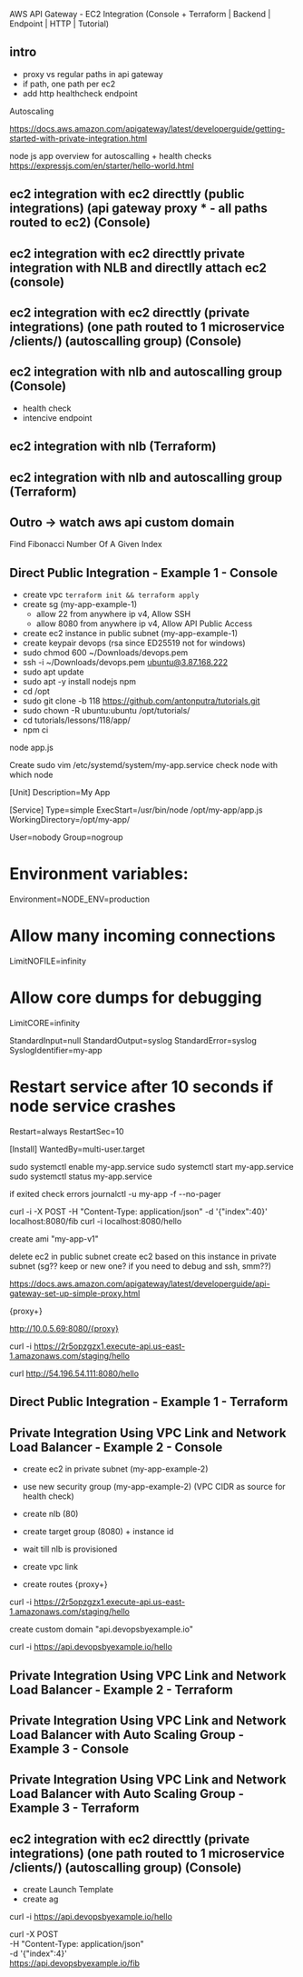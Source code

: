 AWS API Gateway - EC2 Integration (Console + Terraform | Backend | Endpoint | HTTP | Tutorial)

## intro
- proxy vs regular paths in api gateway
- if path, one path per ec2
- add http healthcheck endpoint

Autoscaling

https://docs.aws.amazon.com/apigateway/latest/developerguide/getting-started-with-private-integration.html

node js app overview for autoscalling + health checks
https://expressjs.com/en/starter/hello-world.html


## ec2 integration with ec2 directtly (public integrations) (api gateway proxy * - all paths routed to ec2) (Console)
## ec2 integration with ec2 directtly private integration with NLB and directlly attach ec2 (console)
## ec2 integration with ec2 directtly (private integrations) (one path routed to 1 microservice /clients/<id>) (autoscalling group) (Console)
## ec2 integration with nlb and autoscalling group (Console)
- health check
- intencive endpoint

## ec2 integration with nlb (Terraform)
## ec2 integration with nlb and autoscalling group (Terraform)

## Outro -> watch aws api custom domain


Find Fibonacci Number Of A Given Index























## Direct Public Integration - Example 1 - Console

- create vpc `terraform init && terraform apply`
- create sg (my-app-example-1)
  - allow 22 from anywhere ip v4, Allow SSH
  - allow 8080 from anywhere ip v4, Allow API Public Access
- create ec2 instance in public subnet (my-app-example-1)
- create keypair devops (rsa since ED25519 not for windows)
- sudo chmod 600 ~/Downloads/devops.pem
- ssh -i ~/Downloads/devops.pem ubuntu@3.87.168.222
- sudo apt update
- sudo apt -y install nodejs npm
- cd /opt
- sudo git clone -b 118 https://github.com/antonputra/tutorials.git
- sudo chown -R ubuntu:ubuntu /opt/tutorials/
- cd tutorials/lessons/118/app/
- npm ci

node app.js


Create 
sudo vim /etc/systemd/system/my-app.service
check node with which node

[Unit]
Description=My App

[Service]
Type=simple
ExecStart=/usr/bin/node /opt/my-app/app.js
WorkingDirectory=/opt/my-app/

User=nobody
Group=nogroup

# Environment variables:
Environment=NODE_ENV=production

# Allow many incoming connections
LimitNOFILE=infinity

# Allow core dumps for debugging
LimitCORE=infinity

StandardInput=null
StandardOutput=syslog
StandardError=syslog
SyslogIdentifier=my-app

# Restart service after 10 seconds if node service crashes
Restart=always
RestartSec=10


[Install]
WantedBy=multi-user.target

sudo systemctl enable my-app.service
sudo systemctl start my-app.service
sudo systemctl status my-app.service

if exited check errors
journalctl -u my-app -f --no-pager


curl -i -X POST -H "Content-Type: application/json" -d '{"index":40}' localhost:8080/fib
curl -i localhost:8080/hello

create ami "my-app-v1"

delete ec2 in public subnet
create ec2 based on this instance in private subnet (sg?? keep or new one? if you need to debug and ssh, smm??)


https://docs.aws.amazon.com/apigateway/latest/developerguide/api-gateway-set-up-simple-proxy.html

{proxy+}

http://10.0.5.69:8080/{proxy}

curl -i https://2r5opzgzx1.execute-api.us-east-1.amazonaws.com/staging/hello


curl http://54.196.54.111:8080/hello

## Direct Public Integration - Example 1 - Terraform

## Private Integration Using VPC Link and Network Load Balancer - Example 2 - Console

- create ec2 in private subnet (my-app-example-2)
- use new security group (my-app-example-2) (VPC CIDR as source for health check)
- create nlb (80)
- create target group (8080) + instance id
- wait till nlb is provisioned

- create vpc link
- create routes
{proxy+}

curl -i https://2r5opzgzx1.execute-api.us-east-1.amazonaws.com/staging/hello



create custom domain "api.devopsbyexample.io"

curl -i https://api.devopsbyexample.io/hello

## Private Integration Using VPC Link and Network Load Balancer - Example 2 - Terraform

## Private Integration Using VPC Link and Network Load Balancer with Auto Scaling Group - Example 3 - Console

## Private Integration Using VPC Link and Network Load Balancer with Auto Scaling Group - Example 3 - Terraform



## ec2 integration with ec2 directtly (private integrations) (one path routed to 1 microservice /clients/<id>) (autoscalling group) (Console)

- create Launch Template
- create ag

curl -i https://api.devopsbyexample.io/hello

curl -X POST \
-H "Content-Type: application/json" \
-d '{"index":4}' \
https://api.devopsbyexample.io/fib